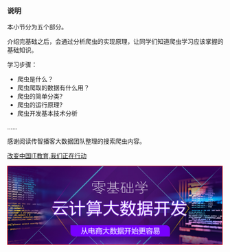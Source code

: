 

### 说明

本小节分为五个部分。

介绍完基础之后，会通过分析爬虫的实现原理，让同学们知道爬虫学习应该掌握的基础知识。

学习步骤：

* 爬虫是什么？
* 爬虫爬取的数据有什么用？
* 爬虫的简单分类?
* 爬虫的运行原理?
* 爬虫开发基本技术分析


……

感谢阅读传智播客大数据团队整理的搜索爬虫内容。

[改变中国IT教育,我们正在行动](http://www.itcast.cn)

<a href="http://www.itcast.cn/subject/cloudzly/index.shtml?cloud">
<img src="img/bd.png" width="500" style="border:1px solid red;"/>
</a>